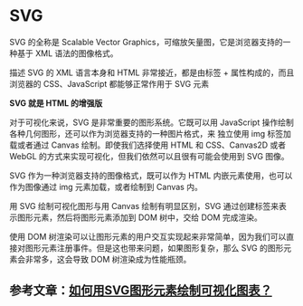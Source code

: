 # SVG

SVG 的全称是 Scalable Vector Graphics，可缩放矢量图，它是浏览器支持的一种基于 XML 语法的图像格式。

描述 SVG 的 XML 语言本身和 HTML 非常接近，都是由标签 + 属性构成的，而且浏览器的 CSS、JavaScript 都能够正常作用于 SVG 元素

**SVG 就是 HTML 的增强版**

对于可视化来说，SVG 是非常重要的图形系统。它既可以用 JavaScript 操作绘制各种几何图形，还可以作为浏览器支持的一种图片格式，来 独立使用 img 标签加载或者通过 Canvas 绘制。即使我们选择使用 HTML 和 CSS、Canvas2D 或者 WebGL 的方式来实现可视化，但我们依然可以且很有可能会使用到 SVG 图像。

SVG 作为一种浏览器支持的图像格式，既可以作为 HTML 内嵌元素使用，也可以作为图像通过 img 元素加载，或者绘制到 Canvas 内。

用 SVG 绘制可视化图形与用 Canvas 绘制有明显区别，SVG 通过创建标签来表示图形元素，然后将图形元素添加到 DOM 树中，交给 DOM 完成渲染。

使用 DOM 树渲染可以让图形元素的用户交互实现起来非常简单，因为我们可以直接对图形元素注册事件。但是这也带来问题，如果图形复杂，那么 SVG 的图形元素会非常多，这会导致 DOM 树渲染成为性能瓶颈。


## 参考文章：[如何用SVG图形元素绘制可视化图表？](https://time.geekbang.org/column/article/252710)
